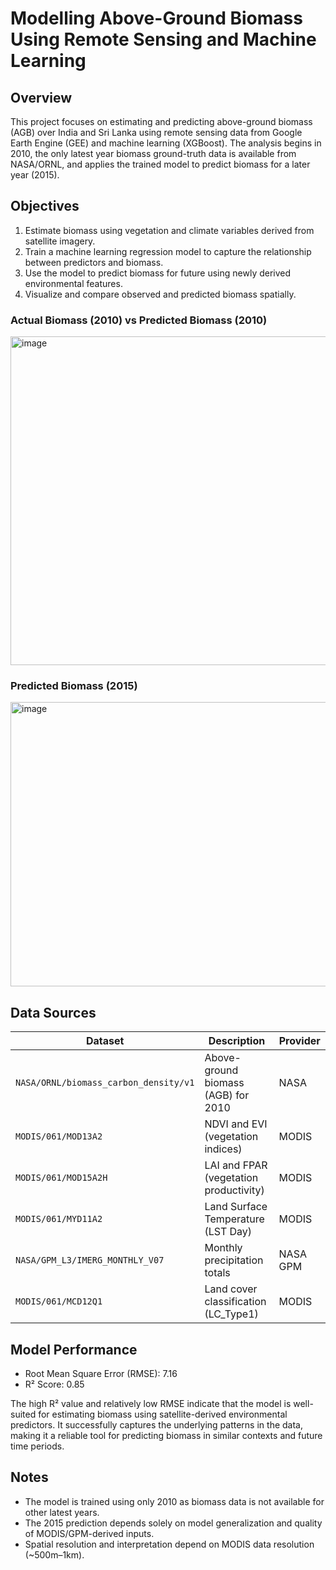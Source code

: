 # Modelling Above-Ground Biomass Using Remote Sensing and Machine Learning 
## Overview
This project focuses on estimating and predicting above-ground biomass (AGB) over India and Sri Lanka using remote sensing data from Google Earth Engine (GEE) and machine learning (XGBoost). The analysis begins in 2010, the only latest year biomass ground-truth data is available from NASA/ORNL, and applies the trained model to predict biomass for a later year (2015).

## Objectives
1. Estimate biomass using vegetation and climate variables derived from satellite imagery.
2. Train a machine learning regression model to capture the relationship between predictors and biomass.
3. Use the model to predict biomass for future using newly derived environmental features.
4. Visualize and compare observed and predicted biomass spatially.

### Actual Biomass (2010) vs Predicted Biomass (2010) 
<img width="998" height="526" alt="image" src="https://github.com/user-attachments/assets/24019294-05ec-4877-82a3-ac93769bc133" /> 

### Predicted Biomass (2015)
<img width="553" height="455" alt="image" src="https://github.com/user-attachments/assets/c809cbfe-5158-4bf3-a783-bedac8085051" />


## Data Sources
| Dataset                               | Description                            | Provider |
| ------------------------------------- | -------------------------------------- | -------- |
| `NASA/ORNL/biomass_carbon_density/v1` | Above-ground biomass (AGB) for 2010    | NASA     |
| `MODIS/061/MOD13A2`                   | NDVI and EVI (vegetation indices)      | MODIS    |
| `MODIS/061/MOD15A2H`                  | LAI and FPAR (vegetation productivity) | MODIS    |
| `MODIS/061/MYD11A2`                   | Land Surface Temperature (LST Day)     | MODIS    |
| `NASA/GPM_L3/IMERG_MONTHLY_V07`       | Monthly precipitation totals           | NASA GPM |
| `MODIS/061/MCD12Q1`                   | Land cover classification (LC\_Type1)  | MODIS    |



## Model Performance
- Root Mean Square Error (RMSE): 7.16
- R² Score: 0.85

The high R² value and relatively low RMSE indicate that the model is well-suited for estimating biomass using satellite-derived environmental predictors. It successfully captures the underlying patterns in the data, making it a reliable tool for predicting biomass in similar contexts and future time periods.

## Notes
- The model is trained using only 2010 as biomass data is not available for other latest years.
- The 2015 prediction depends solely on model generalization and quality of MODIS/GPM-derived inputs.
- Spatial resolution and interpretation depend on MODIS data resolution (~500m–1km).




